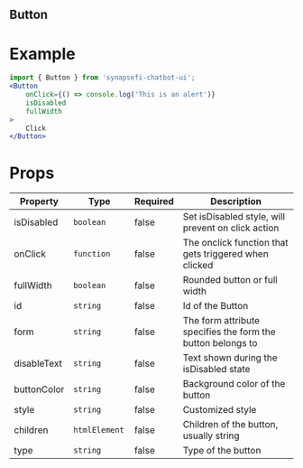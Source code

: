 ## Button

# Example

```jsx
import { Button } from 'synapsefi-chatbot-ui';
<Button 
    onClick={() => console.log('This is an alert')}
    isDisabled
    fullWidth
>
    Click
</Button>
```
# Props
Property | Type | Required | Description
--- | --- | --- | ---
isDisabled | `boolean` |false | Set isDisabled style, will prevent on click action
onClick	| `function` | false | The onclick function that gets triggered when clicked
fullWidth | `boolean` | false | Rounded button or full width
id | `string` | false | Id of the Button
form | `string` | false | The form attribute specifies the form the button belongs to
disableText | `string` | false | Text shown during the isDisabled state
buttonColor | `string` | false | Background color of the button
style | `string` | false | Customized style
children | `htmlElement	` | false | Children of the button, usually string
type | `string` | false | Type of the button





